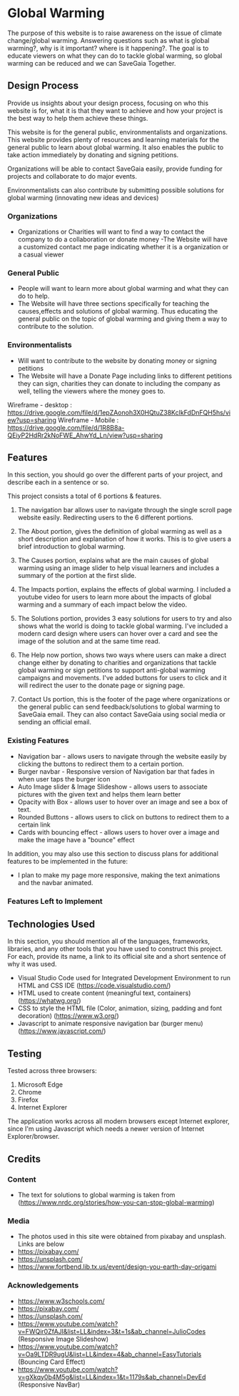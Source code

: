 # Global Warming

The purpose of this website is to raise awareness on the issue of climate change/global warming. Answering questions such as what is global warming?, why is it important? where is it happening?. The goal is to educate viewers on what they can do to tackle global warming, so global warming can be reduced and we can SaveGaia Together.

## Design Process

Provide us insights about your design process, focusing on who this website is for, what it is that they want to achieve and how your project is the best way to help them achieve these things.

This website is for the general public, environmentalists and organizations. This website provides plenty of resources and learning materials for the general public to learn about global warming. It also enables the public to take action immediately by donating and signing petitions.

Organizations will be able to contact SaveGaia easily, provide funding for projects and collaborate to do major events.

Environmentalists can also contribute by submitting possible solutions for global warming (innovating new ideas and devices)

### Organizations
- Organizations or Charities will want to find a way to contact the company to do a collaboration or donate money
-The Website will have a customized contact me page indicating whether it is a organization or a casual viewer

### General Public
- People will want to learn more about global warming and what they can do to help.
- The Website will have three sections specifically for teaching the causes,effects and solutions of global warming. Thus educating the general public on the topic of global warming and giving them a way to contribute to the solution.

### Environmentalists
- Will want to contribute to the website by donating money or signing petitions
- The Website will have a Donate Page including links to different petitions they can sign, charities they can donate to including the company as well, telling the viewers where the money goes to.

Wireframe - desktop : https://drive.google.com/file/d/1epZAonoh3X0HQtuZ38KcIkFdDnFQH5hs/view?usp=sharing
Wireframe - Mobile : https://drive.google.com/file/d/1R8B8a-QEiyP2HdRr2kNoFWE_AhwYd_Ln/view?usp=sharing

## Features

In this section, you should go over the different parts of your project, and describe each in a sentence or so.

This project consists a total of 6 portions & features.
1. The navigation bar allows user to navigate through the single scroll page website easily. Redirecting users to the 6 different portions.

2. The About portion, gives the definition of global warming as well as a short description and explanation of how it works. This is to give users a brief introduction to global warming.

3. The Causes portion, explains what are the main causes of global warming using an image slider to help visual learners and includes a summary of the portion at the first slide.

4. The Impacts portion, explains the effects of global warming. I included a youtube video for users to learn more about the impacts of global warming and a summary of each impact below the video.

5. The Solutions portion, provides 3 easy solutions for users to try and also shows what the world is doing to tackle global warming. I've included a modern card design where users can hover over a card and see the image of the solution and at the same time read.

6. The Help now portion, shows two ways where users can make a direct change either by donating to charities and organizations that tackle global warming or sign petitions to support anti-global warming campaigns and movements. I've added buttons for users to click and it will redirect the user to the donate page or signing page.

7. Contact Us portion, this is the footer of the page where organizations or the general public can send feedback/solutions to global warming to SaveGaia email. They can also contact SaveGaia using social media or sending an official email.

### Existing Features
- Navigation bar - allows users to navigate through the website easily by clicking the buttons to redirect them to a certain portion.
- Burger navbar - Responsive version of Navigation bar that fades in when user taps the burger icon
- Auto Image slider & Image Slideshow - allows users to associate pictures with the given text and helps them learn better
- Opacity with Box - allows user to hover over an image and see a box of text.
- Rounded Buttons - allows users to click on buttons to redirect them to a certain link
- Cards with bouncing effect - allows users to hover over a image and make the image have a "bounce" effect

In addition, you may also use this section to discuss plans for additional features to be implemented in the future:

- I plan to make my page more responsive, making the text animations and the navbar animated.
### Features Left to Implement

## Technologies Used

In this section, you should mention all of the languages, frameworks, libraries, and any other tools that you have used to construct this project. For each, provide its name, a link to its official site and a short sentence of why it was used.

- Visual Studio Code used for Integrated Development Environment to run HTML and CSS IDE (https://code.visualstudio.com/)
- HTML used to create content (meaningful text, containers) (https://whatwg.org/)
- CSS to style the HTML file (Color, animation, sizing, padding and font decoration) (https://www.w3.org/)
- Javascript to animate responsive navigation bar (burger menu) (https://www.javascript.com/)

## Testing

Tested across three browsers:
1. Microsoft Edge
2. Chrome
3. Firefox
4. Internet Explorer

The application works across all modern browsers except Internet explorer, since I'm using Javascript which needs a newer version of Internet Explorer/browser.

## Credits

### Content
- The text for solutions to global warming is taken from (https://www.nrdc.org/stories/how-you-can-stop-global-warming)

### Media
- The photos used in this site were obtained from pixabay and unsplash. Links are below
- https://pixabay.com/
- https://unsplash.com/
- https://www.fortbend.lib.tx.us/event/design-you-earth-day-origami
### Acknowledgements
- https://www.w3schools.com/
- https://pixabay.com/
- https://unsplash.com/
- https://www.youtube.com/watch?v=FWQir0ZfAJI&list=LL&index=3&t=1s&ab_channel=JulioCodes (Responsive Image Slideshow)
- https://www.youtube.com/watch?v=Oa9LTDR9ugU&list=LL&index=4&ab_channel=EasyTutorials (Bouncing Card Effect)
- https://www.youtube.com/watch?v=gXkqy0b4M5g&list=LL&index=1&t=1179s&ab_channel=DevEd (Responsive NavBar)

